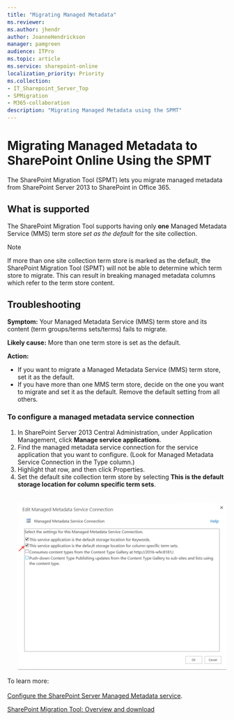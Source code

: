 ```yaml
---
title: "Migrating Managed Metadata"
ms.reviewer: 
ms.author: jhendr
author: JoanneHendrickson
manager: pamgreen
audience: ITPro
ms.topic: article
ms.service: sharepoint-online
localization_priority: Priority
ms.collection: 
- IT_Sharepoint_Server_Top
- SPMigration
- M365-collaboration
description: "Migrating Managed Metadata using the SPMT"
---
```


# Migrating Managed Metadata to SharePoint Online Using the SPMT

The SharePoint Migration Tool (SPMT) lets you migrate managed metadata from SharePoint Server 2013 to SharePoint in Office 365.

## What is supported

The SharePoint Migration Tool supports having only **one** Managed Metadata Service (MMS) term store *set as the default* for the site collection.

> [!NOTE]
> If more than one site collection term store is marked as the default, the SharePoint Migration Tool (SPMT) will not be able to determine which term store to migrate. This can result in breaking managed metadata columns which refer to the term store content.

## Troubleshooting

**Symptom:**  Your Managed Metadata Service (MMS) term store and its content (term groups/terms sets/terms) fails to migrate.  

**Likely cause:** More than one term store is set as the default.

**Action:**  
- If you want to migrate a Managed Metadata Service (MMS) term store, set it as the default. 
- If you have more than one MMS term store, decide on the one you want to migrate and set it as the default. Remove the default setting from all others.



### To configure a managed metadata service connection

1. In SharePoint Server 2013 Central Administration, under Application Management, click **Manage service applications**.
2. Find the managed metadata service connection for the service application that you want to configure. (Look for Managed Metadata Service Connection in the Type column.)
3. Highlight that row, and then click Properties.
4. Set the default site collection term store by selecting **This is the default storage location for column specific term sets**.</br>
</br></br>
 ![Default site collection term store](media/managed-metadata-issue1.png)

To learn more:</br></br>
 [Configure the SharePoint Server Managed Metadata service](https://docs.microsoft.com/SharePoint/governance/configure-the-managed-metadata-service).
 
[SharePoint Migration Tool:  Overview and download](https://docs.microsoft.com/sharepointmigration/introducing-the-sharepoint-migration-tool)



